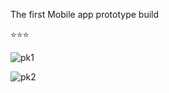 The first Mobile app prototype build 

⭐⭐⭐


![pk1](https://user-images.githubusercontent.com/68800715/202740371-81768f17-1ce9-49a5-9774-a0098b093d80.jpg)


![pk2](https://user-images.githubusercontent.com/68800715/202740526-5caf7922-7343-409c-8695-290ecbb6a656.jpg)
